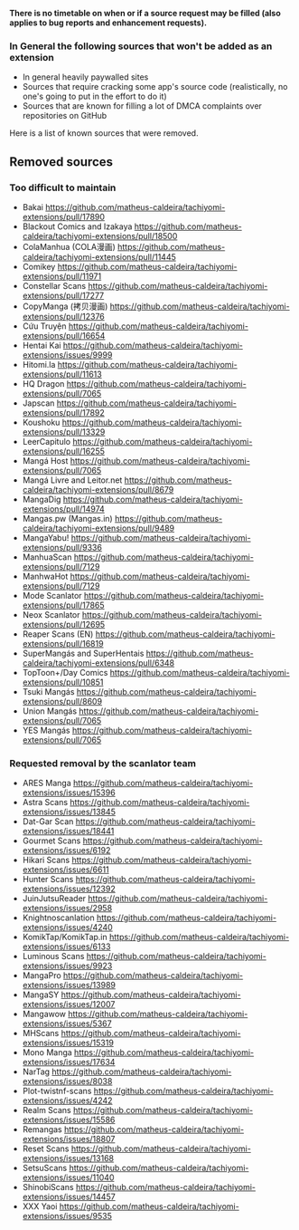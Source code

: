 **There is no timetable on when or if a source request may be filled (also applies to bug reports and enhancement requests).**

### In General the following sources that won't be added as an extension
- In general heavily paywalled sites
- Sources that require cracking some app's source code (realistically, no one's going to put in the effort to do it)
- Sources that are known for filling a lot of DMCA complaints over repositories on GitHub

Here is a list of known sources that were removed.
## Removed sources

### Too difficult to maintain

- Bakai https://github.com/matheus-caldeira/tachiyomi-extensions/pull/17890
- Blackout Comics and Izakaya https://github.com/matheus-caldeira/tachiyomi-extensions/pull/18500
- ColaManhua (COLA漫画) https://github.com/matheus-caldeira/tachiyomi-extensions/pull/11445
- Comikey https://github.com/matheus-caldeira/tachiyomi-extensions/pull/11971
- Constellar Scans https://github.com/matheus-caldeira/tachiyomi-extensions/pull/17277
- CopyManga (拷贝漫画) https://github.com/matheus-caldeira/tachiyomi-extensions/pull/12376
- Cứu Truyện https://github.com/matheus-caldeira/tachiyomi-extensions/pull/16654
- Hentai Kai https://github.com/matheus-caldeira/tachiyomi-extensions/issues/9999
- Hitomi.la https://github.com/matheus-caldeira/tachiyomi-extensions/pull/11613
- HQ Dragon https://github.com/matheus-caldeira/tachiyomi-extensions/pull/7065
- Japscan https://github.com/matheus-caldeira/tachiyomi-extensions/pull/17892
- Koushoku https://github.com/matheus-caldeira/tachiyomi-extensions/pull/13329
- LeerCapitulo https://github.com/matheus-caldeira/tachiyomi-extensions/pull/16255
- Mangá Host https://github.com/matheus-caldeira/tachiyomi-extensions/pull/7065
- Mangá Livre and Leitor.net https://github.com/matheus-caldeira/tachiyomi-extensions/pull/8679
- MangaDig https://github.com/matheus-caldeira/tachiyomi-extensions/pull/14974
- Mangas.pw (Mangas.in) https://github.com/matheus-caldeira/tachiyomi-extensions/pull/9489
- MangaYabu! https://github.com/matheus-caldeira/tachiyomi-extensions/pull/9336
- ManhuaScan https://github.com/matheus-caldeira/tachiyomi-extensions/pull/7129
- ManhwaHot https://github.com/matheus-caldeira/tachiyomi-extensions/pull/7129
- Mode Scanlator https://github.com/matheus-caldeira/tachiyomi-extensions/pull/17865
- Neox Scanlator https://github.com/matheus-caldeira/tachiyomi-extensions/pull/12695
- Reaper Scans (EN) https://github.com/matheus-caldeira/tachiyomi-extensions/pull/16819
- SuperMangás and SuperHentais https://github.com/matheus-caldeira/tachiyomi-extensions/pull/6348
- TopToon+/Day Comics https://github.com/matheus-caldeira/tachiyomi-extensions/pull/10851
- Tsuki Mangás https://github.com/matheus-caldeira/tachiyomi-extensions/pull/8609
- Union Mangás https://github.com/matheus-caldeira/tachiyomi-extensions/pull/7065
- YES Mangás https://github.com/matheus-caldeira/tachiyomi-extensions/pull/7065

### Requested removal by the scanlator team

- ARES Manga https://github.com/matheus-caldeira/tachiyomi-extensions/issues/15396
- Astra Scans https://github.com/matheus-caldeira/tachiyomi-extensions/issues/13845
- Dat-Gar Scan https://github.com/matheus-caldeira/tachiyomi-extensions/issues/18441
- Gourmet Scans https://github.com/matheus-caldeira/tachiyomi-extensions/issues/6192
- Hikari Scans https://github.com/matheus-caldeira/tachiyomi-extensions/issues/6611
- Hunter Scans https://github.com/matheus-caldeira/tachiyomi-extensions/issues/12392
- JuinJutsuReader https://github.com/matheus-caldeira/tachiyomi-extensions/issues/2958
- Knightnoscanlation https://github.com/matheus-caldeira/tachiyomi-extensions/issues/4240
- KomikTap/KomikTap.in https://github.com/matheus-caldeira/tachiyomi-extensions/issues/6133
- Luminous Scans https://github.com/matheus-caldeira/tachiyomi-extensions/issues/9923
- MangaPro https://github.com/matheus-caldeira/tachiyomi-extensions/issues/13989
- MangaSY https://github.com/matheus-caldeira/tachiyomi-extensions/issues/12007
- Mangawow https://github.com/matheus-caldeira/tachiyomi-extensions/issues/5367
- MHScans https://github.com/matheus-caldeira/tachiyomi-extensions/issues/15319
- Mono Manga https://github.com/matheus-caldeira/tachiyomi-extensions/issues/17634
- NarTag https://github.com/matheus-caldeira/tachiyomi-extensions/issues/8038
- Plot-twistnf-scans https://github.com/matheus-caldeira/tachiyomi-extensions/issues/4242
- Realm Scans https://github.com/matheus-caldeira/tachiyomi-extensions/issues/15586
- Remangas https://github.com/matheus-caldeira/tachiyomi-extensions/issues/18807
- Reset Scans https://github.com/matheus-caldeira/tachiyomi-extensions/issues/13168
- SetsuScans https://github.com/matheus-caldeira/tachiyomi-extensions/issues/11040
- ShinobiScans https://github.com/matheus-caldeira/tachiyomi-extensions/issues/14457
- XXX Yaoi https://github.com/matheus-caldeira/tachiyomi-extensions/issues/9535
